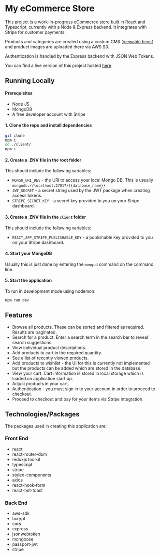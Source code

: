 # My eCommerce Store

This project is a work-in-progress eCommerce store built in React and Typescript, currently with a Node & Express backend. It integrates with Stripe for customer payments.

Products and categories are created using a custom CMS ([viewable here.](https://github.com/kalvinhart/shop-cms)) and product images are uploaded there via AWS S3.

Authentication is handled by the Express backend with JSON Web Tokens.

You can find a live version of this project hosted [here](https://mernestore.herokuapp.com).

## Running Locally

#### Prerequisites

- Node JS
- MongoDB
- A free developer account with Stripe

#### 1. Clone the repo and install dependencies

```bash
git clone
npm i
cd ./client/
npm i
```

#### 2. Create a .ENV file in the root folder

This should include the following variables:

- `MONGO_URI_DEV` - the URI to access your local Mongo DB. This is usually `mongodb://localhost:27017/{{database_name}}`
- `JWT_SECRET` - a secret string used by the JWT package when creating access tokens.
- `STRIPE_SECRET_KEY` - a secret key provided to you on your Stripe dashboard.

#### 3. Create a .ENV file in the `client` folder

This should include the following variables:

- `REACT_APP_STRIPE_PUBLISHABLE_KEY` - a publishable key provided to you on your Stripe dashboard.

#### 4. Start your MongoDB

Usually this is just done by entering the `mongod` command on the command line.

#### 5. Start the application

To run in development mode using nodemon:

```bash
npm run dev
```

## Features

- Browse all products. These can be sorted and filtered as required. Results are paginated.
- Search for a product. Enter a search term in the search bar to reveal search suggestions.
- View individual product descriptions.
- Add products to cart in the required quantity.
- See a list of recently viewed products.
- Add products to wishlist - the UI for this is currently not implemented but the products can be added which are stored in the database.
- View your cart. Cart information is stored in local storage which is loaded on application start up. 
- Adjust products in your cart.
- Authentication - you must sign in to your account in order to proceed to checkout.
- Proceed to checkout and pay for your items via Stripe integration.

## Technologies/Packages

The packages used in creating this application are:

### Front End

- react
- react-router-dom
- reduxjs toolkit
- typescript
- stripe
- styled-components
- axios
- react-hook-form
- react-hot-toast

### Back End

- aws-sdk
- bcrypt
- cors
- express
- jsonwebtoken
- mongoose
- passport-jwt
- stripe
